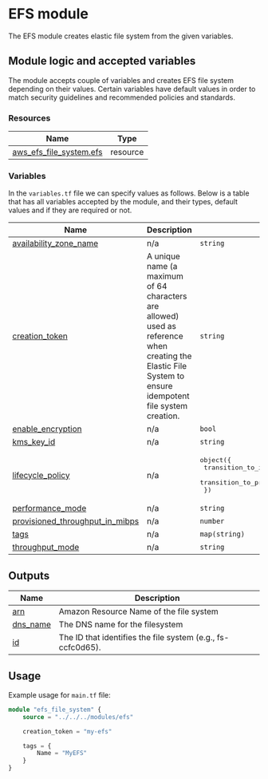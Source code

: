 # EFS module

The EFS module creates elastic file system from the given variables.

## Module logic and accepted variables

The module accepts couple of variables and creates EFS file system depending on their values. Certain variables have default values in order to match security guidelines and recommended policies and standards.

### Resources

| Name | Type |
|------|------|
| [aws_efs_file_system.efs](https://registry.terraform.io/providers/hashicorp/aws/latest/docs/resources/efs_file_system) | resource |

### Variables

In the `variables.tf` file we can specify values as follows. Below is a table that has all variables accepted by the module, and their types, default values and if they are required or not.

| Name | Description | Type | Default | Required |
|------|-------------|------|---------|:--------:|
| <a name="input_availability_zone_name"></a> [availability\_zone\_name](#input\_availability\_zone\_name) | n/a | `string` | `null` |    no    |
| <a name="input_creation_token"></a> [creation\_token](#input\_creation\_token) | A unique name (a maximum of 64 characters are allowed) used as reference when creating the Elastic File System to ensure idempotent file system creation. | `string` | `null` |    no    |
| <a name="input_enable_encryption"></a> [enable\_encryption](#input\_enable\_encryption) | n/a | `bool` | `null` |    no    |
| <a name="input_kms_key_id"></a> [kms\_key\_id](#input\_kms\_key\_id) | n/a | `string` | `null` |    no    |
| <a name="input_lifecycle_policy"></a> [lifecycle\_policy](#input\_lifecycle\_policy) | n/a | <pre>object({<br>    transition_to_ia                    = optional(string)<br>    transition_to_primary_storage_class = optional(string)<br>  })</pre> | `null` |    no    |
| <a name="input_performance_mode"></a> [performance\_mode](#input\_performance\_mode) | n/a | `string` | `null` |    no    |
| <a name="input_provisioned_throughput_in_mibps"></a> [provisioned\_throughput\_in\_mibps](#input\_provisioned\_throughput\_in\_mibps) | n/a | `number` | `null` |    no    |
| <a name="input_tags"></a> [tags](#input\_tags) | n/a | `map(string)` | `null` |   yes    |
| <a name="input_throughput_mode"></a> [throughput\_mode](#input\_throughput\_mode) | n/a | `string` | `null` |    no    |

## Outputs

| Name | Description |
|------|-------------|
| <a name="output_arn"></a> [arn](#output\_arn) | Amazon Resource Name of the file system |
| <a name="output_dns_name"></a> [dns\_name](#output\_dns\_name) | The DNS name for the filesystem |
| <a name="output_id"></a> [id](#output\_id) | The ID that identifies the file system (e.g., fs-ccfc0d65). |

## Usage

Example usage for `main.tf` file:

```terraform
module "efs_file_system" {
    source = "../../../modules/efs"

    creation_token = "my-efs"

    tags = {
        Name = "MyEFS"
    }
}
```
